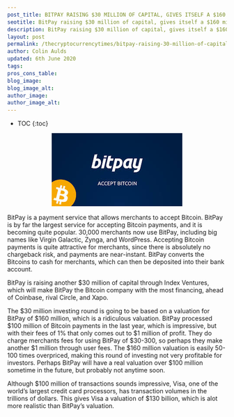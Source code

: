 ```yaml
---
post_title: BITPAY RAISING $30 MILLION OF CAPITAL, GIVES ITSELF A $160 MILLION VALUATION WHICH IS RIDICULOUS
seotitle: BitPay raising $30 million of capital, gives itself a $160 million valuation which is ridiculous | The Cryptocurrency Times
description: BitPay raising $30 million of capital, gives itself a $160 million valuation which is ridiculous
layout: post
permalink: /thecryptocurrencytimes/bitpay-raising-30-million-of-capital-gives-itself-a-160-million-valuation-which-is-ridiculous/
author: Colin Aulds
updated: 6th June 2020
tags:
pros_cons_table:
blog_image:
blog_image_alt:
author_image:
author_image_alt:
---
```


* TOC
{:toc}

<center>
  <img src="/images/bitpay-raising-30-million-of-capital-gives-itself-a-160-million-valuation-which-is-ridiculous/bitpay.jpg" style="width:auto;">
</center>

BitPay is a payment service that allows merchants to accept Bitcoin. BitPay is by far the largest service for accepting Bitcoin payments, and it is becoming quite popular. 30,000 merchants now use BitPay, including big names like Virgin Galactic, Zynga, and WordPress. Accepting Bitcoin payments is quite attractive for merchants, since there is absolutely no chargeback risk, and payments are near-instant. BitPay converts the Bitcoins to cash for merchants, which can then be deposited into their bank account.

BitPay is raising another $30 million of capital through Index Ventures, which will make BitPay the Bitcoin company with the most financing, ahead of Coinbase, rival Circle, and Xapo.

The $30 million investing round is going to be based on a valuation for BitPay of $160 million, which is a ridiculous valuation. BitPay processed $100 million of Bitcoin payments in the last year, which is impressive, but with their fees of 1% that only comes out to $1 million of profit. They do charge merchants fees for using BitPay of $30-300, so perhaps they make another $1 million through user fees.  The $160 million valuation is easily 50-100 times overpriced, making this round of investing not very profitable for investors. Perhaps BitPay will have a real valuation over $100 million sometime in the future, but probably not anytime soon.

Although $100 million of transactions sounds impressive, Visa, one of the world’s largest credit card processors, has transaction volumes in the trillions of dollars. This gives Visa a valuation of $130 billion, which is alot more realistic than BitPay’s valuation.
